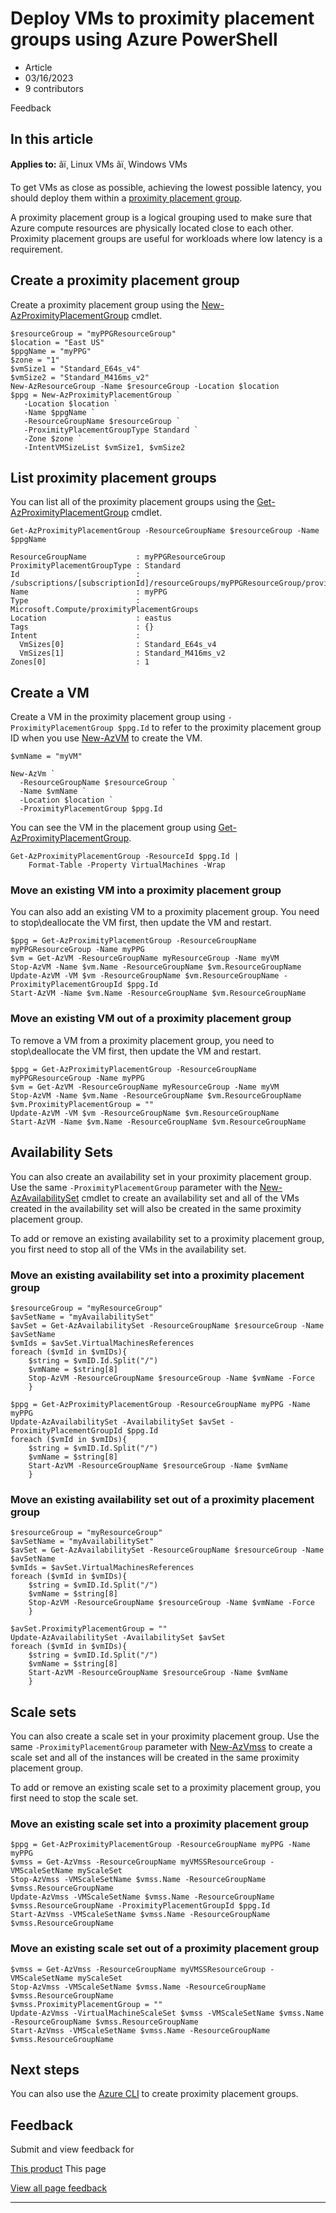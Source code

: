 # Deploy VMs to proximity placement groups using Azure PowerShell

* Article
* 03/16/2023
* 9 contributors

Feedback

## In this article

**Applies to:** âï¸ Linux VMs âï¸ Windows VMs

To get VMs as close as possible, achieving the lowest possible latency, you should deploy them within a [proximity placement group](../co-location#proximity-placement-groups).

A proximity placement group is a logical grouping used to make sure that Azure compute resources are physically located close to each other. Proximity placement groups are useful for workloads where low latency is a requirement.

## Create a proximity placement group

Create a proximity placement group using the [New-AzProximityPlacementGroup](/en-us/powershell/module/az.compute/new-azproximityplacementgroup) cmdlet.

```
$resourceGroup = "myPPGResourceGroup"
$location = "East US"
$ppgName = "myPPG"
$zone = "1"
$vmSize1 = "Standard_E64s_v4"
$vmSize2 = "Standard_M416ms_v2"
New-AzResourceGroup -Name $resourceGroup -Location $location
$ppg = New-AzProximityPlacementGroup `
   -Location $location `
   -Name $ppgName `
   -ResourceGroupName $resourceGroup `
   -ProximityPlacementGroupType Standard `
   -Zone $zone `
   -IntentVMSizeList $vmSize1, $vmSize2

```

## List proximity placement groups

You can list all of the proximity placement groups using the [Get-AzProximityPlacementGroup](/en-us/powershell/module/az.compute/get-azproximityplacementgroup) cmdlet.

```
Get-AzProximityPlacementGroup -ResourceGroupName $resourceGroup -Name $ppgName   

ResourceGroupName           : myPPGResourceGroup
ProximityPlacementGroupType : Standard
Id                          : /subscriptions/[subscriptionId]/resourceGroups/myPPGResourceGroup/providers/Microsoft.Compute/proximityPlacementGroups/myPPG
Name                        : myPPG
Type                        : Microsoft.Compute/proximityPlacementGroups
Location                    : eastus
Tags                        : {}
Intent                      : 
  VmSizes[0]                : Standard_E64s_v4
  VmSizes[1]                : Standard_M416ms_v2
Zones[0]                    : 1

```

## Create a VM

Create a VM in the proximity placement group using `-ProximityPlacementGroup $ppg.Id` to refer to the proximity placement group ID when you use [New-AzVM](/en-us/powershell/module/az.compute/new-azvm) to create the VM.

```
$vmName = "myVM"

New-AzVm `
  -ResourceGroupName $resourceGroup `
  -Name $vmName `
  -Location $location `
  -ProximityPlacementGroup $ppg.Id

```

You can see the VM in the placement group using [Get-AzProximityPlacementGroup](/en-us/powershell/module/az.compute/get-azproximityplacementgroup).

```
Get-AzProximityPlacementGroup -ResourceId $ppg.Id |
    Format-Table -Property VirtualMachines -Wrap

```

### Move an existing VM into a proximity placement group

You can also add an existing VM to a proximity placement group. You need to stop\deallocate the VM first, then update the VM and restart.

```
$ppg = Get-AzProximityPlacementGroup -ResourceGroupName myPPGResourceGroup -Name myPPG
$vm = Get-AzVM -ResourceGroupName myResourceGroup -Name myVM
Stop-AzVM -Name $vm.Name -ResourceGroupName $vm.ResourceGroupName
Update-AzVM -VM $vm -ResourceGroupName $vm.ResourceGroupName -ProximityPlacementGroupId $ppg.Id
Start-AzVM -Name $vm.Name -ResourceGroupName $vm.ResourceGroupName

```

### Move an existing VM out of a proximity placement group

To remove a VM from a proximity placement group, you need to stop\deallocate the VM first, then update the VM and restart.

```
$ppg = Get-AzProximityPlacementGroup -ResourceGroupName myPPGResourceGroup -Name myPPG
$vm = Get-AzVM -ResourceGroupName myResourceGroup -Name myVM
Stop-AzVM -Name $vm.Name -ResourceGroupName $vm.ResourceGroupName
$vm.ProximityPlacementGroup = ""
Update-AzVM -VM $vm -ResourceGroupName $vm.ResourceGroupName 
Start-AzVM -Name $vm.Name -ResourceGroupName $vm.ResourceGroupName

```

## Availability Sets

You can also create an availability set in your proximity placement group. Use the same `-ProximityPlacementGroup` parameter with the [New-AzAvailabilitySet](/en-us/powershell/module/az.compute/new-azavailabilityset) cmdlet to create an availability set and all of the VMs created in the availability set will also be created in the same proximity placement group.

To add or remove an existing availability set to a proximity placement group, you first need to stop all of the VMs in the availability set.

### Move an existing availability set into a proximity placement group

```
$resourceGroup = "myResourceGroup"
$avSetName = "myAvailabilitySet"
$avSet = Get-AzAvailabilitySet -ResourceGroupName $resourceGroup -Name $avSetName
$vmIds = $avSet.VirtualMachinesReferences
foreach ($vmId in $vmIDs){
    $string = $vmID.Id.Split("/")
    $vmName = $string[8]
    Stop-AzVM -ResourceGroupName $resourceGroup -Name $vmName -Force
    } 

$ppg = Get-AzProximityPlacementGroup -ResourceGroupName myPPG -Name myPPG
Update-AzAvailabilitySet -AvailabilitySet $avSet -ProximityPlacementGroupId $ppg.Id
foreach ($vmId in $vmIDs){
    $string = $vmID.Id.Split("/")
    $vmName = $string[8]
    Start-AzVM -ResourceGroupName $resourceGroup -Name $vmName 
    } 

```

### Move an existing availability set out of a proximity placement group

```
$resourceGroup = "myResourceGroup"
$avSetName = "myAvailabilitySet"
$avSet = Get-AzAvailabilitySet -ResourceGroupName $resourceGroup -Name $avSetName
$vmIds = $avSet.VirtualMachinesReferences
foreach ($vmId in $vmIDs){
    $string = $vmID.Id.Split("/")
    $vmName = $string[8]
    Stop-AzVM -ResourceGroupName $resourceGroup -Name $vmName -Force
    } 

$avSet.ProximityPlacementGroup = ""
Update-AzAvailabilitySet -AvailabilitySet $avSet 
foreach ($vmId in $vmIDs){
    $string = $vmID.Id.Split("/")
    $vmName = $string[8]
    Start-AzVM -ResourceGroupName $resourceGroup -Name $vmName 
    } 

```

## Scale sets

You can also create a scale set in your proximity placement group. Use the same `-ProximityPlacementGroup` parameter with [New-AzVmss](/en-us/powershell/module/az.compute/new-azvmss) to create a scale set and all of the instances will be created in the same proximity placement group.

To add or remove an existing scale set to a proximity placement group, you first need to stop the scale set.

### Move an existing scale set into a proximity placement group

```
$ppg = Get-AzProximityPlacementGroup -ResourceGroupName myPPG -Name myPPG
$vmss = Get-AzVmss -ResourceGroupName myVMSSResourceGroup -VMScaleSetName myScaleSet
Stop-AzVmss -VMScaleSetName $vmss.Name -ResourceGroupName $vmss.ResourceGroupName
Update-AzVmss -VMScaleSetName $vmss.Name -ResourceGroupName $vmss.ResourceGroupName -ProximityPlacementGroupId $ppg.Id
Start-AzVmss -VMScaleSetName $vmss.Name -ResourceGroupName $vmss.ResourceGroupName

```

### Move an existing scale set out of a proximity placement group

```
$vmss = Get-AzVmss -ResourceGroupName myVMSSResourceGroup -VMScaleSetName myScaleSet
Stop-AzVmss -VMScaleSetName $vmss.Name -ResourceGroupName $vmss.ResourceGroupName
$vmss.ProximityPlacementGroup = ""
Update-AzVmss -VirtualMachineScaleSet $vmss -VMScaleSetName $vmss.Name -ResourceGroupName $vmss.ResourceGroupName  
Start-AzVmss -VMScaleSetName $vmss.Name -ResourceGroupName $vmss.ResourceGroupName

```

## Next steps

You can also use the [Azure CLI](../linux/proximity-placement-groups) to create proximity placement groups.

## Feedback

Submit and view feedback for

[This product](https://feedback.azure.com/d365community/forum/ec2f1827-be25-ec11-b6e6-000d3a4f0f1c)
This page

[View all page feedback](https://github.com/MicrosoftDocs/azure-docs/issues)

---
